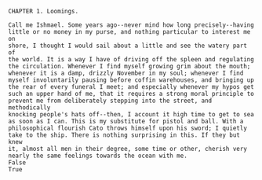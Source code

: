     CHAPTER 1. Loomings.
    
    Call me Ishmael. Some years ago--never mind how long precisely--having
    little or no money in my purse, and nothing particular to interest me on
    shore, I thought I would sail about a little and see the watery part of
    the world. It is a way I have of driving off the spleen and regulating
    the circulation. Whenever I find myself growing grim about the mouth;
    whenever it is a damp, drizzly November in my soul; whenever I find
    myself involuntarily pausing before coffin warehouses, and bringing up
    the rear of every funeral I meet; and especially whenever my hypos get
    such an upper hand of me, that it requires a strong moral principle to
    prevent me from deliberately stepping into the street, and methodically
    knocking people's hats off--then, I account it high time to get to sea
    as soon as I can. This is my substitute for pistol and ball. With a
    philosophical flourish Cato throws himself upon his sword; I quietly
    take to the ship. There is nothing surprising in this. If they but knew
    it, almost all men in their degree, some time or other, cherish very
    nearly the same feelings towards the ocean with me.
    False
    True
